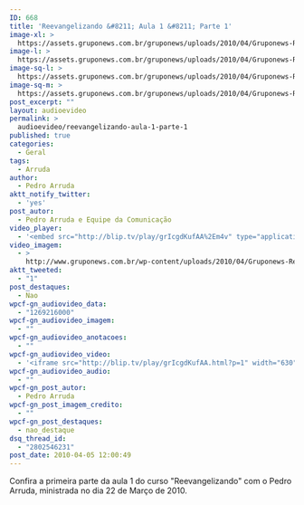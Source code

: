 ```yaml
---
ID: 668
title: 'Reevangelizando &#8211; Aula 1 &#8211; Parte 1'
image-xl: >
  https://assets.gruponews.com.br/gruponews/uploads/2010/04/Gruponews-ReevangelizandoAula1Parte1754-843.jpg
image-l: >
  https://assets.gruponews.com.br/gruponews/uploads/2010/04/Gruponews-ReevangelizandoAula1Parte1754-843.jpg
image-sq-l: >
  https://assets.gruponews.com.br/gruponews/uploads/2010/04/Gruponews-ReevangelizandoAula1Parte1754-843.jpg
image-sq-m: >
  https://assets.gruponews.com.br/gruponews/uploads/2010/04/Gruponews-ReevangelizandoAula1Parte1754-843.jpg
post_excerpt: ""
layout: audioevideo
permalink: >
  audioevideo/reevangelizando-aula-1-parte-1
published: true
categories:
  - Geral
tags:
  - Arruda
author:
  - Pedro Arruda
aktt_notify_twitter:
  - 'yes'
post_autor:
  - Pedro Arruda e Equipe da Comunicação
video_player:
  - '<embed src="http://blip.tv/play/grIcgdKufAA%2Em4v" type="application/x-shockwave-flash" width="630" height="384" allowscriptaccess="always" allowfullscreen="true"></embed>'
video_imagem:
  - >
    http://www.gruponews.com.br/wp-content/uploads/2010/04/Gruponews-ReevangelizandoAula1Parte1754-843.jpg
aktt_tweeted:
  - "1"
post_destaques:
  - Nao
wpcf-gn_audiovideo_data:
  - "1269216000"
wpcf-gn_audiovideo_imagem:
  - ""
wpcf-gn_audiovideo_anotacoes:
  - ""
wpcf-gn_audiovideo_video:
  - '<iframe src="http://blip.tv/play/grIcgdKufAA.html?p=1" width="630" height="384" frameborder="0" allowfullscreen></iframe><embed type="application/x-shockwave-flash" src="http://a.blip.tv/api.swf#grIcgdKufAA" style="display:none"></embed>'
wpcf-gn_audiovideo_audio:
  - ""
wpcf-gn_post_autor:
  - Pedro Arruda
wpcf-gn_post_imagem_credito:
  - ""
wpcf-gn_post_destaques:
  - nao_destaque
dsq_thread_id:
  - "2802546231"
post_date: 2010-04-05 12:00:49
---
```

Confira a primeira parte da aula 1 do curso "Reevangelizando" com o Pedro Arruda, ministrada no dia 22 de Março de 2010.